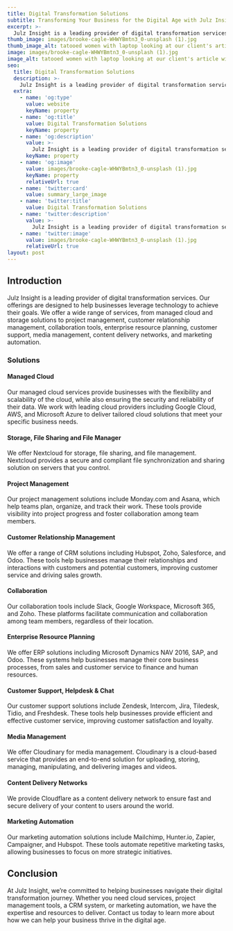 ```yaml
---
title: Digital Transformation Solutions
subtitle: Transforming Your Business for the Digital Age with Julz Insight
excerpt: >-
  Julz Insight is a leading provider of digital transformation services. Our offerings are designed to help businesses leverage technology to achieve their goals. We offer a wide range of services, from managed cloud and storage solutions to project management, customer relationship management, collaboration tools, enterprise resource planning, customer support, media management, content delivery networks, and marketing automation.
thumb_image: images/brooke-cagle-WHWYBmtn3_0-unsplash (1).jpg
thumb_image_alt: tatooed women with laptop looking at our client's article with a smile on her face
image: images/brooke-cagle-WHWYBmtn3_0-unsplash (1).jpg
image_alt: tatooed women with laptop looking at our client's article with a smile on her face
seo:
  title: Digital Transformation Solutions
  description: >-
    Julz Insight is a leading provider of digital transformation services. Our offerings are designed to help businesses leverage technology to achieve their goals. We offer a wide range of services, from managed cloud and storage solutions to project management, customer relationship management, collaboration tools, enterprise resource planning, customer support, media management, content delivery networks, and marketing automation.
  extra:
    - name: 'og:type'
      value: website
      keyName: property
    - name: 'og:title'
      value: Digital Transformation Solutions
      keyName: property
    - name: 'og:description'
      value: >-
        Julz Insight is a leading provider of digital transformation services. Our offerings are designed to help businesses leverage technology to achieve their goals. We offer a wide range of services, from managed cloud and storage solutions to project management, customer relationship management, collaboration tools, enterprise resource planning, customer support, media management, content delivery networks, and marketing automation.
      keyName: property
    - name: 'og:image'
      value: images/brooke-cagle-WHWYBmtn3_0-unsplash (1).jpg
      keyName: property
      relativeUrl: true
    - name: 'twitter:card'
      value: summary_large_image
    - name: 'twitter:title'
      value: Digital Transformation Solutions
    - name: 'twitter:description'
      value: >-
        Julz Insight is a leading provider of digital transformation services. Our offerings are designed to help businesses leverage technology to achieve their goals. We offer a wide range of services, from managed cloud and storage solutions to project management, customer relationship management, collaboration tools, enterprise resource planning, customer support, media management, content delivery networks, and marketing automation.
    - name: 'twitter:image'
      value: images/brooke-cagle-WHWYBmtn3_0-unsplash (1).jpg
      relativeUrl: true
layout: post
---
```


## Introduction
Julz Insight is a leading provider of digital transformation services. Our offerings are designed to help businesses leverage technology to achieve their goals. We offer a wide range of services, from managed cloud and storage solutions to project management, customer relationship management, collaboration tools, enterprise resource planning, customer support, media management, content delivery networks, and marketing automation.

### Solutions
#### Managed Cloud
Our managed cloud services provide businesses with the flexibility and scalability of the cloud, while also ensuring the security and reliability of their data. We work with leading cloud providers including Google Cloud, AWS, and Microsoft Azure to deliver tailored cloud solutions that meet your specific business needs.

#### Storage, File Sharing and File Manager
We offer Nextcloud for storage, file sharing, and file management. Nextcloud provides a secure and compliant file synchronization and sharing solution on servers that you control.

#### Project Management
Our project management solutions include Monday.com and Asana, which help teams plan, organize, and track their work. These tools provide visibility into project progress and foster collaboration among team members.

#### Customer Relationship Management
We offer a range of CRM solutions including Hubspot, Zoho, Salesforce, and Odoo. These tools help businesses manage their relationships and interactions with customers and potential customers, improving customer service and driving sales growth.

#### Collaboration
Our collaboration tools include Slack, Google Workspace, Microsoft 365, and Zoho. These platforms facilitate communication and collaboration among team members, regardless of their location.

#### Enterprise Resource Planning
We offer ERP solutions including Microsoft Dynamics NAV 2016, SAP, and Odoo. These systems help businesses manage their core business processes, from sales and customer service to finance and human resources.

#### Customer Support, Helpdesk & Chat
Our customer support solutions include Zendesk, Intercom, Jira, Tiledesk, Tidio, and Freshdesk. These tools help businesses provide efficient and effective customer service, improving customer satisfaction and loyalty.

#### Media Management
We offer Cloudinary for media management. Cloudinary is a cloud-based service that provides an end-to-end solution for uploading, storing, managing, manipulating, and delivering images and videos.

#### Content Delivery Networks
We provide Cloudflare as a content delivery network to ensure fast and secure delivery of your content to users around the world.

#### Marketing Automation
Our marketing automation solutions include Mailchimp, Hunter.io, Zapier, Campaigner, and Hubspot. These tools automate repetitive marketing tasks, allowing businesses to focus on more strategic initiatives.

## Conclusion
At Julz Insight, we’re committed to helping businesses navigate their digital transformation journey. Whether you need cloud services, project management tools, a CRM system, or marketing automation, we have the expertise and resources to deliver. Contact us today to learn more about how we can help your business thrive in the digital age.
